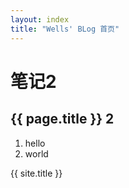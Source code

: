 ```yaml
---
layout: index
title: "Wells' BLog 首页"
---
```

# 笔记2   

## {{ page.title }} 2   

1. hello
2. world  

{{ site.title }}
